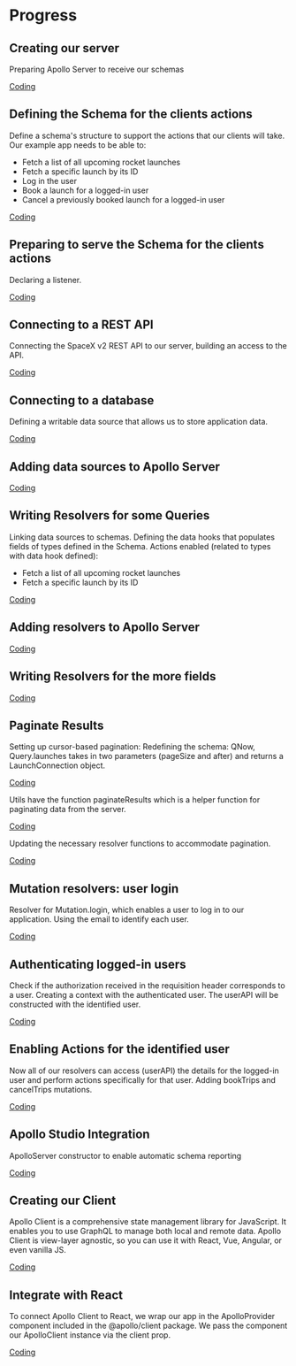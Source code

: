# Progress

## Creating our server

Preparing Apollo Server to receive our schemas

[Coding](./server/src/index.js)

## Defining the Schema for the clients actions

Define a schema's structure to support the actions that our clients will take. Our example app needs to be able to:

* Fetch a list of all upcoming rocket launches
* Fetch a specific launch by its ID
* Log in the user
* Book a launch for a logged-in user
* Cancel a previously booked launch for a logged-in user

[Coding](./server/src/schema.js)

## Preparing to serve the Schema for the clients actions

Declaring a listener.

[Coding](./server/src/index.js)

## Connecting to a REST API

Connecting the SpaceX v2 REST API to our server, building an access to the API.

[Coding](./server/src/datasources/launch.js)

## Connecting to a database

Defining a writable data source that allows us to store application data.

[Coding](./server/src/datasources/user.js)

## Adding data sources to Apollo Server

[Coding](./server/src/index.js)

## Writing Resolvers for some Queries

Linking data sources to schemas. Defining the data hooks that populates fields of types defined in the Schema. Actions enabled (related to types with data hook defined):

* Fetch a list of all upcoming rocket launches
* Fetch a specific launch by its ID

[Coding](./server/src/resolvers.js)

## Adding resolvers to Apollo Server

[Coding](./server/src/index.js)

## Writing Resolvers for the more fields

[Coding](./server/src/resolvers.js)

## Paginate Results

Setting up cursor-based pagination: Redefining the schema: QNow, Query.launches takes in two parameters (pageSize and after) and returns a LaunchConnection object.

[Coding](./server/src/schema.js)

Utils have the function paginateResults which is a helper function for paginating data from the server.

[Coding](./server/src/utils.js)

Updating the necessary resolver functions to accommodate pagination.

[Coding](./server/src/resolvers.js)

## Mutation resolvers: user login

Resolver for Mutation.login, which enables a user to log in to our application.
Using the email to identify each user.

[Coding](./server/src/resolvers.js)

## Authenticating logged-in users

Check if the authorization received in the requisition header corresponds to a user.
Creating a context with the authenticated user. The userAPI will be constructed with the identified user.

 [Coding](./server/src/index.js)

## Enabling Actions for the identified user

Now all of our resolvers can access (userAPI) the details for the logged-in user and perform actions specifically for that user. Adding bookTrips and cancelTrips mutations.

[Coding](./server/src/resolvers.js)

## Apollo Studio Integration

ApolloServer constructor to enable automatic schema reporting

 [Coding](./server/src/index.js)

## Creating our Client

Apollo Client is a comprehensive state management library for JavaScript. It enables you to use GraphQL to manage both local and remote data. Apollo Client is view-layer agnostic, so you can use it with React, Vue, Angular, or even vanilla JS.

 [Coding](./client/src/index.tsx)

## Integrate with React

To connect Apollo Client to React, we wrap our app in the ApolloProvider component included in the @apollo/client package. We pass the component our ApolloClient instance via the client prop.

 [Coding](./client/src/index.tsx)
